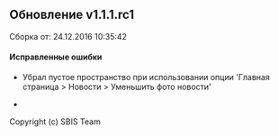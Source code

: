## Обновление v1.1.1.rc1

Сборка от: 24.12.2016 10:35:42

#### Исправленные ошибки

* Убрал пустое пространство при использовании опции 'Главная страница > Новости > Уменьшить фото новости'

-

Copyright (c) SBIS Team